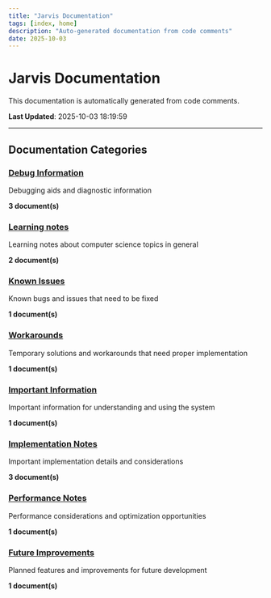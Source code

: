 ```yaml
---
title: "Jarvis Documentation"
tags: [index, home]
description: "Auto-generated documentation from code comments"
date: 2025-10-03
---
```


# Jarvis Documentation

This documentation is automatically generated from code comments.

**Last Updated**: 2025-10-03 18:19:59

---

## Documentation Categories

### [Debug Information](./debug/)

Debugging aids and diagnostic information

**3 document(s)**

### [Learning notes](./educational/)

Learning notes about computer science topics in general

**2 document(s)**

### [Known Issues](./fixme/)

Known bugs and issues that need to be fixed

**1 document(s)**

### [Workarounds](./hack/)

Temporary solutions and workarounds that need proper implementation

**1 document(s)**

### [Important Information](./important/)

Important information for understanding and using the system

**1 document(s)**

### [Implementation Notes](./notes/)

Important implementation details and considerations

**3 document(s)**

### [Performance Notes](./performance/)

Performance considerations and optimization opportunities

**1 document(s)**

### [Future Improvements](./todo/)

Planned features and improvements for future development

**1 document(s)**
